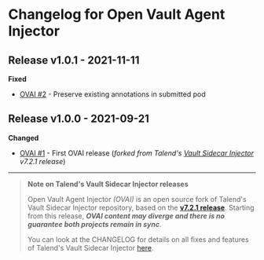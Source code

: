 # Changelog for Open Vault Agent Injector

## Release v1.0.1 - 2021-11-11

**Fixed**

- [OVAI #2](https://github.com/asaintsever/open-vault-agent-injector/pull/2) - Preserve existing annotations in submitted pod

## Release v1.0.0 - 2021-09-21

**Changed**

- [OVAI #1](https://github.com/asaintsever/open-vault-agent-injector/pull/1) - First OVAI release (*forked from Talend's [Vault Sidecar Injector](https://github.com/Talend/vault-sidecar-injector/releases/tag/v7.2.1) v7.2.1 release*)

<hr/>

> **Note on Talend's Vault Sidecar Injector releases**
>
> Open Vault Agent Injector *(OVAI)* is an open source fork of Talend's Vault Sidecar Injector repository, based on the **[v7.2.1 release](https://github.com/Talend/vault-sidecar-injector/releases/tag/v7.2.1)**. Starting from this release, ***OVAI content may diverge and there is no guarantee both projects remain in sync***.
>
> You can look at the CHANGELOG for details on all fixes and features of Talend's Vault Sidecar Injector [here](https://github.com/Talend/vault-sidecar-injector/blob/master/CHANGELOG.md).
